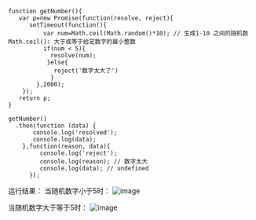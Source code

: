 
```
function getNumber(){
   var p=new Promise(function(resolve, reject){
      setTimeout(function(){
          var num=Math.ceil(Math.random()*10); // 生成1-10 之间的随机数 Math.ceil(): 大于或等于给定数字的最小整数
          if(num < 5){
            resolve(num);
           }else{
             reject('数字太大了')
            }
        },2000);
    });
   return p;
}

getNumber()
  .then(function (data) {
       console.log('resolved');
       console.log(data);
    },function(reason, data){
         console.log('reject');
         console.log(reason); // 数字太大
         console.log(data); // undefined
      });
 ```
 运行结果：
  当随机数字小于5时：
  ![image](https://github.com/chenhu0920/promise-source-code/blob/master/docs/img/1542804249955.jpg)
  
  当随机数字大于等于5时：
  ![image](https://github.com/chenhu0920/promise-source-code/blob/master/docs/img/1542805473904.jpg)

